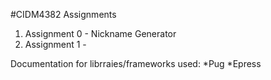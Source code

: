 #CIDM4382 Assignments

1. Assignment 0 - Nickname Generator
2. Assignment 1 -

Documentation for librraies/frameworks used:
*Pug
*Epress